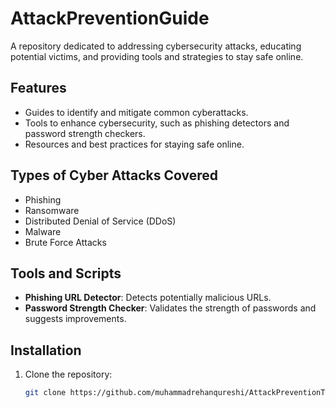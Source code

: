 # AttackPreventionGuide
A repository dedicated to addressing cybersecurity attacks, educating potential victims, and providing tools and strategies to stay safe online.

## Features
- Guides to identify and mitigate common cyberattacks.
- Tools to enhance cybersecurity, such as phishing detectors and password strength checkers.
- Resources and best practices for staying safe online.

## Types of Cyber Attacks Covered
- Phishing
- Ransomware
- Distributed Denial of Service (DDoS)
- Malware
- Brute Force Attacks

## Tools and Scripts
- **Phishing URL Detector**: Detects potentially malicious URLs.
- **Password Strength Checker**: Validates the strength of passwords and suggests improvements.

## Installation
1. Clone the repository:
   ```bash
   git clone https://github.com/muhammadrehanqureshi/AttackPreventionTools.git
